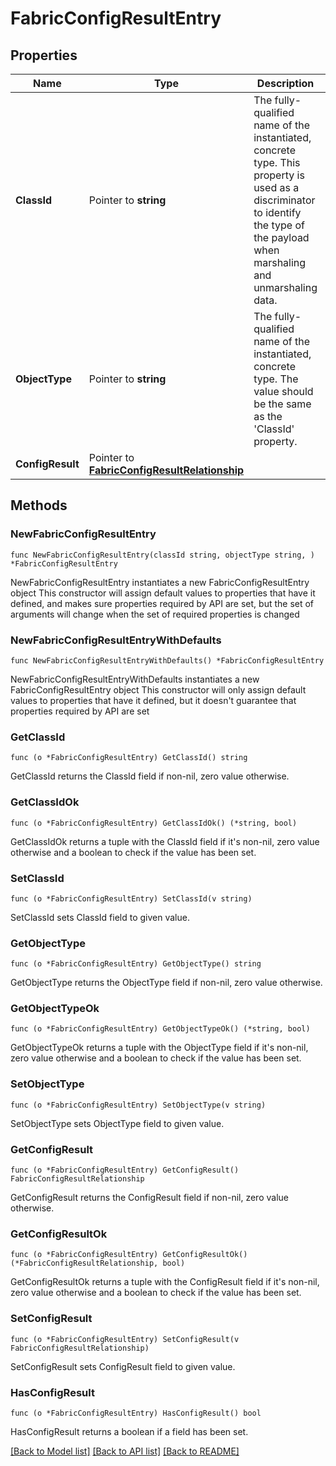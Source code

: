 # FabricConfigResultEntry

## Properties

Name | Type | Description | Notes
------------ | ------------- | ------------- | -------------
**ClassId** | Pointer to **string** | The fully-qualified name of the instantiated, concrete type. This property is used as a discriminator to identify the type of the payload when marshaling and unmarshaling data. | [default to "fabric.ConfigResultEntry"]
**ObjectType** | Pointer to **string** | The fully-qualified name of the instantiated, concrete type. The value should be the same as the &#39;ClassId&#39; property. | [default to "fabric.ConfigResultEntry"]
**ConfigResult** | Pointer to [**FabricConfigResultRelationship**](fabric.ConfigResult.Relationship.md) |  | [optional] 

## Methods

### NewFabricConfigResultEntry

`func NewFabricConfigResultEntry(classId string, objectType string, ) *FabricConfigResultEntry`

NewFabricConfigResultEntry instantiates a new FabricConfigResultEntry object
This constructor will assign default values to properties that have it defined,
and makes sure properties required by API are set, but the set of arguments
will change when the set of required properties is changed

### NewFabricConfigResultEntryWithDefaults

`func NewFabricConfigResultEntryWithDefaults() *FabricConfigResultEntry`

NewFabricConfigResultEntryWithDefaults instantiates a new FabricConfigResultEntry object
This constructor will only assign default values to properties that have it defined,
but it doesn't guarantee that properties required by API are set

### GetClassId

`func (o *FabricConfigResultEntry) GetClassId() string`

GetClassId returns the ClassId field if non-nil, zero value otherwise.

### GetClassIdOk

`func (o *FabricConfigResultEntry) GetClassIdOk() (*string, bool)`

GetClassIdOk returns a tuple with the ClassId field if it's non-nil, zero value otherwise
and a boolean to check if the value has been set.

### SetClassId

`func (o *FabricConfigResultEntry) SetClassId(v string)`

SetClassId sets ClassId field to given value.


### GetObjectType

`func (o *FabricConfigResultEntry) GetObjectType() string`

GetObjectType returns the ObjectType field if non-nil, zero value otherwise.

### GetObjectTypeOk

`func (o *FabricConfigResultEntry) GetObjectTypeOk() (*string, bool)`

GetObjectTypeOk returns a tuple with the ObjectType field if it's non-nil, zero value otherwise
and a boolean to check if the value has been set.

### SetObjectType

`func (o *FabricConfigResultEntry) SetObjectType(v string)`

SetObjectType sets ObjectType field to given value.


### GetConfigResult

`func (o *FabricConfigResultEntry) GetConfigResult() FabricConfigResultRelationship`

GetConfigResult returns the ConfigResult field if non-nil, zero value otherwise.

### GetConfigResultOk

`func (o *FabricConfigResultEntry) GetConfigResultOk() (*FabricConfigResultRelationship, bool)`

GetConfigResultOk returns a tuple with the ConfigResult field if it's non-nil, zero value otherwise
and a boolean to check if the value has been set.

### SetConfigResult

`func (o *FabricConfigResultEntry) SetConfigResult(v FabricConfigResultRelationship)`

SetConfigResult sets ConfigResult field to given value.

### HasConfigResult

`func (o *FabricConfigResultEntry) HasConfigResult() bool`

HasConfigResult returns a boolean if a field has been set.


[[Back to Model list]](../README.md#documentation-for-models) [[Back to API list]](../README.md#documentation-for-api-endpoints) [[Back to README]](../README.md)


